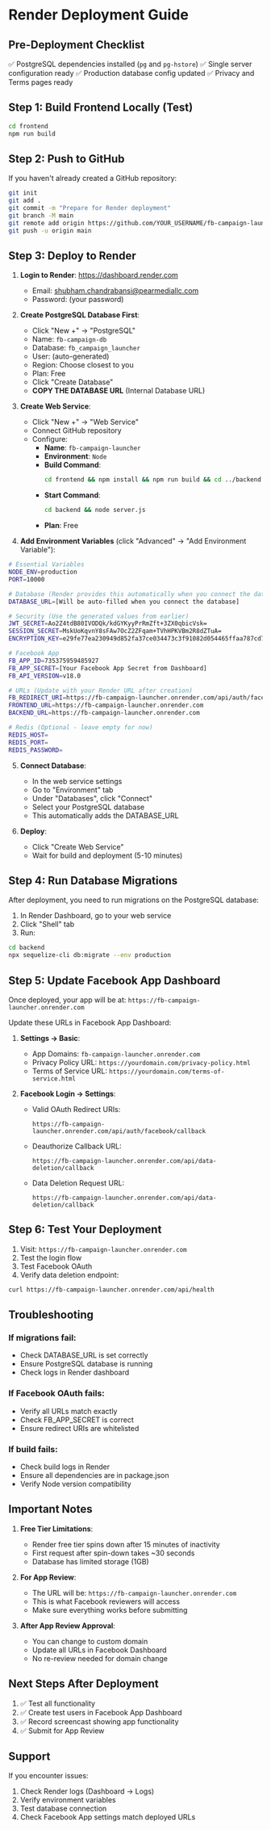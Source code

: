# Render Deployment Guide

## Pre-Deployment Checklist

✅ PostgreSQL dependencies installed (`pg` and `pg-hstore`)
✅ Single server configuration ready
✅ Production database config updated
✅ Privacy and Terms pages ready

## Step 1: Build Frontend Locally (Test)

```bash
cd frontend
npm run build
```

## Step 2: Push to GitHub

If you haven't already created a GitHub repository:

```bash
git init
git add .
git commit -m "Prepare for Render deployment"
git branch -M main
git remote add origin https://github.com/YOUR_USERNAME/fb-campaign-launcher.git
git push -u origin main
```

## Step 3: Deploy to Render

1. **Login to Render**: https://dashboard.render.com
   - Email: shubham.chandrabansi@pearmediallc.com
   - Password: (your password)

2. **Create PostgreSQL Database First**:
   - Click "New +" → "PostgreSQL"
   - Name: `fb-campaign-db`
   - Database: `fb_campaign_launcher`
   - User: (auto-generated)
   - Region: Choose closest to you
   - Plan: Free
   - Click "Create Database"
   - **COPY THE DATABASE URL** (Internal Database URL)

3. **Create Web Service**:
   - Click "New +" → "Web Service"
   - Connect GitHub repository
   - Configure:
     - **Name**: `fb-campaign-launcher`
     - **Environment**: `Node`
     - **Build Command**: 
       ```bash
       cd frontend && npm install && npm run build && cd ../backend && npm install
       ```
     - **Start Command**: 
       ```bash
       cd backend && node server.js
       ```
     - **Plan**: Free

4. **Add Environment Variables** (click "Advanced" → "Add Environment Variable"):

```bash
# Essential Variables
NODE_ENV=production
PORT=10000

# Database (Render provides this automatically when you connect the database)
DATABASE_URL=[Will be auto-filled when you connect the database]

# Security (Use the generated values from earlier)
JWT_SECRET=Ao2Z4tdB80IVODQk/kdGYKyyPrRmZft+3ZX0qbicVsk=
SESSION_SECRET=MskUoKqvnY8sFAw7OcZ2ZFqam+TVhHPKVBm2R8dZTuA=
ENCRYPTION_KEY=e29fe77ea230949d852fa37ce034473c3f91082d054465ffaa787cd7e02e86b4

# Facebook App
FB_APP_ID=735375959485927
FB_APP_SECRET=[Your Facebook App Secret from Dashboard]
FB_API_VERSION=v18.0

# URLs (Update with your Render URL after creation)
FB_REDIRECT_URI=https://fb-campaign-launcher.onrender.com/api/auth/facebook/callback
FRONTEND_URL=https://fb-campaign-launcher.onrender.com
BACKEND_URL=https://fb-campaign-launcher.onrender.com

# Redis (Optional - leave empty for now)
REDIS_HOST=
REDIS_PORT=
REDIS_PASSWORD=
```

5. **Connect Database**:
   - In the web service settings
   - Go to "Environment" tab
   - Under "Databases", click "Connect"
   - Select your PostgreSQL database
   - This automatically adds the DATABASE_URL

6. **Deploy**:
   - Click "Create Web Service"
   - Wait for build and deployment (5-10 minutes)

## Step 4: Run Database Migrations

After deployment, you need to run migrations on the PostgreSQL database:

1. In Render Dashboard, go to your web service
2. Click "Shell" tab
3. Run:
```bash
cd backend
npx sequelize-cli db:migrate --env production
```

## Step 5: Update Facebook App Dashboard

Once deployed, your app will be at: `https://fb-campaign-launcher.onrender.com`

Update these URLs in Facebook App Dashboard:

1. **Settings → Basic**:
   - App Domains: `fb-campaign-launcher.onrender.com`
   - Privacy Policy URL: `https://yourdomain.com/privacy-policy.html`
   - Terms of Service URL: `https://yourdomain.com/terms-of-service.html`

2. **Facebook Login → Settings**:
   - Valid OAuth Redirect URIs:
     ```
     https://fb-campaign-launcher.onrender.com/api/auth/facebook/callback
     ```
   - Deauthorize Callback URL:
     ```
     https://fb-campaign-launcher.onrender.com/api/data-deletion/callback
     ```
   - Data Deletion Request URL:
     ```
     https://fb-campaign-launcher.onrender.com/api/data-deletion/callback
     ```

## Step 6: Test Your Deployment

1. Visit: `https://fb-campaign-launcher.onrender.com`
2. Test the login flow
3. Test Facebook OAuth
4. Verify data deletion endpoint:
```bash
curl https://fb-campaign-launcher.onrender.com/api/health
```

## Troubleshooting

### If migrations fail:
- Check DATABASE_URL is set correctly
- Ensure PostgreSQL database is running
- Check logs in Render dashboard

### If Facebook OAuth fails:
- Verify all URLs match exactly
- Check FB_APP_SECRET is correct
- Ensure redirect URIs are whitelisted

### If build fails:
- Check build logs in Render
- Ensure all dependencies are in package.json
- Verify Node version compatibility

## Important Notes

1. **Free Tier Limitations**:
   - Render free tier spins down after 15 minutes of inactivity
   - First request after spin-down takes ~30 seconds
   - Database has limited storage (1GB)

2. **For App Review**:
   - The URL will be: `https://fb-campaign-launcher.onrender.com`
   - This is what Facebook reviewers will access
   - Make sure everything works before submitting

3. **After App Review Approval**:
   - You can change to custom domain
   - Update all URLs in Facebook Dashboard
   - No re-review needed for domain change

## Next Steps After Deployment

1. ✅ Test all functionality
2. ✅ Create test users in Facebook App Dashboard
3. ✅ Record screencast showing app functionality
4. ✅ Submit for App Review

## Support

If you encounter issues:
1. Check Render logs (Dashboard → Logs)
2. Verify environment variables
3. Test database connection
4. Check Facebook App settings match deployed URLs